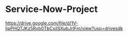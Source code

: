 # Service-Now-Project
https://drive.google.com/file/d/1V-IipPHQTJKz5Rvb0TbCxilSXubJrlFm/view?usp=drivesdk
